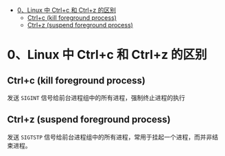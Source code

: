 - [0、Linux 中 Ctrl+c 和 Ctrl+z 的区别](#0linux-中-ctrlc-和-ctrlz-的区别)
  - [Ctrl+c (kill foreground process)](#ctrlc-kill-foreground-process)
  - [Ctrl+z (suspend foreground process)](#ctrlz-suspend-foreground-process)
# 0、Linux 中 Ctrl+c 和 Ctrl+z 的区别
## Ctrl+c (kill foreground process)
发送 `SIGINT` 信号给前台进程组中的所有进程，强制终止进程的执行
## Ctrl+z (suspend foreground process)
发送 `SIGTSTP` 信号给前台进程组中的所有进程，常用于挂起一个进程，而并非结束进程。